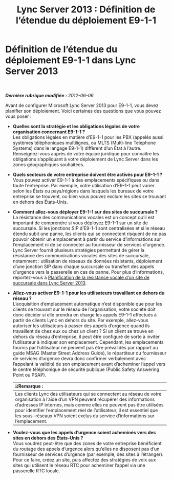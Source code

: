 ﻿---
title: 'Lync Server 2013 : Définition de l’étendue du déploiement E9-1-1'
TOCTitle: Définition de l’étendue du déploiement E9-1-1
ms:assetid: 2c572dfd-e901-471d-b5a0-18bc8d1d5328
ms:mtpsurl: https://technet.microsoft.com/fr-fr/library/Gg425775(v=OCS.15)
ms:contentKeyID: 49296725
ms.date: 05/20/2016
mtps_version: v=OCS.15
ms.translationtype: HT
---

# Définition de l’étendue du déploiement E9-1-1 dans Lync Server 2013

 

_**Dernière rubrique modifiée :** 2012-06-06_

Avant de configurer Microsoft Lync Server 2013 pour E9-1-1, vous devez planifier son déploiement. Voici certaines des questions que vous pouvez vous poser :

  - **Quelles sont la stratégie et les obligations légales de votre organisation concernant E9-1-1 ?**  
    Les obligations légales en matière d’E9-1-1 pour les PBX (appelés aussi systèmes téléphoniques multilignes, ou MLTS (Multi-line Telephone Systems) dans le langage E9-1-1) diffèrent d’un État à l’autre. Renseignez-vous auprès de votre équipe juridique pour connaître les obligations s’appliquant à votre déploiement de Lync Server dans les zones géographiques souhaitées.

<!-- end list -->

  - **Quels secteurs de votre entreprise doivent être activés pour E9-1-1 ?**  
    Vous pouvez activer E9-1-1 à des emplacements spécifiques ou dans toute l’entreprise. Par exemple, votre utilisation d’E9-1-1 peut varier selon les États ou pays/régions dans lesquels les bureaux de votre entreprise se trouvent, ou bien vous pouvez exclure les sites se trouvant en dehors des États-Unis.

<!-- end list -->

  - **Comment allez-vous déployer E9-1-1 sur des sites de succursale ?**  
    La résistance des communications vocales est un concept qu’il est important de comprendre si vous déployez E9-1-1 sur un site de succursale. Si les jonctions SIP d’E9-1-1 sont centralisées et si le réseau étendu subit une panne, les clients qui se connectent risquent de ne pas pouvoir obtenir un emplacement à partir du service d’informations sur l’emplacement ni de se connecter au fournisseur de services d’urgence. Lync Server fournit plusieurs stratégies permettant de gérer la résistance des communications vocales des sites de succursale, notamment : utilisation de réseaux de données résistants, déploiement d’une jonction SIP dans chaque succursale ou transfert des appels d’urgence vers la passerelle en cas de panne. Pour plus d’informations, reportez-vous à [Planification de la résistance vocale d’un site de succursale dans Lync Server 2013](lync-server-2013-planning-for-branch-site-voice-resiliency.md).

<!-- end list -->

  - **Allez-vous activer E9-1-1 pour les utilisateurs travaillant en dehors du réseau ?**  
    L’acquisition d’emplacement automatique n’est disponible que pour les clients se trouvant sur le réseau de l’organisation, votre société doit donc décider si elle prendra en charge les appels E9-1-1 effectués à partir de clients Lync en dehors du site. Par exemple, allez-vous autoriser les utilisateurs à passer des appels d’urgence quand ils travaillent de chez eux ou chez un client ? Si un client se trouve en dehors du réseau d’entreprise, il peut être configuré de sorte à inviter l’utilisateur à indiquer son emplacement. Cependant, les emplacements fournis par l’utilisateur ne peuvent pas être prévalidés par rapport au guide MSAG (Master Street Address Guide), le répartiteur du fournisseur de services d’urgence devra donc confirmer verbalement avec l’appelant la validité de son emplacement avant d’acheminer l’appel vers le centre téléphonique de sécurité publique (Public Safety Answering Point ou PSAP).
    
    <table>
    <thead>
    <tr class="header">
    <th><img src="images/Gg398920.note(OCS.15).gif" title="note" alt="note" />Remarque :</th>
    </tr>
    </thead>
    <tbody>
    <tr class="odd">
    <td>Les clients Lync des utilisateurs qui se connectent au réseau de votre organisation à l’aide d’un VPN peuvent récupérer des informations d’adresses IP internes, mais comme elles ne peuvent pas être utilisées pour identifier l’emplacement réel de l’utilisateur, il est essentiel que les sous-réseaux VPN soient exclus du service d’informations sur l’emplacement.</td>
    </tr>
    </tbody>
    </table>


<!-- end list -->

  - **Voulez-vous que les appels d’urgence soient acheminés vers des sites en dehors des États-Unis ?**  
    Vous voudrez peut-être que des zones de votre entreprise bénéficient du routage des appels d’urgence alors qu’elles ne disposent pas d’un fournisseur de services d’urgence (par exemple, des sites à l’étranger). Pour ce faire, créez un site, puis affectez des stratégies de voix aux sites qui utilisent le réseau RTC pour acheminer l’appel via une passerelle RTC locale.

